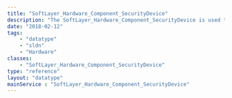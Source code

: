 ```yaml
---
title: "SoftLayer_Hardware_Component_SecurityDevice"
description: "The SoftLayer_Hardware_Component_SecurityDevice is used to determine the security devices attached to the hardware component. "
date: "2018-02-12"
tags:
    - "datatype"
    - "sldn"
    - "Hardware"
classes:
    - "SoftLayer_Hardware_Component_SecurityDevice"
type: "reference"
layout: "datatype"
mainService : "SoftLayer_Hardware_Component_SecurityDevice"
---
```

